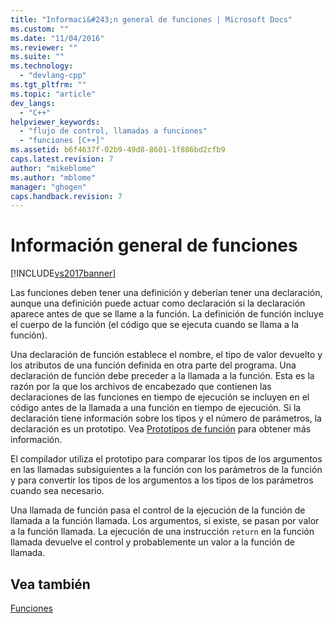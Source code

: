 ```yaml
---
title: "Informaci&#243;n general de funciones | Microsoft Docs"
ms.custom: ""
ms.date: "11/04/2016"
ms.reviewer: ""
ms.suite: ""
ms.technology: 
  - "devlang-cpp"
ms.tgt_pltfrm: ""
ms.topic: "article"
dev_langs: 
  - "C++"
helpviewer_keywords: 
  - "flujo de control, llamadas a funciones"
  - "funciones [C++]"
ms.assetid: b6f4637f-02b9-49d8-8601-1f886bd2cfb9
caps.latest.revision: 7
author: "mikeblome"
ms.author: "mblome"
manager: "ghogen"
caps.handback.revision: 7
---
```

# Informaci&#243;n general de funciones
[!INCLUDE[vs2017banner](../assembler/inline/includes/vs2017banner.md)]

Las funciones deben tener una definición y deberían tener una declaración, aunque una definición puede actuar como declaración si la declaración aparece antes de que se llame a la función.  La definición de función incluye el cuerpo de la función \(el código que se ejecuta cuando se llama a la función\).  
  
 Una declaración de función establece el nombre, el tipo de valor devuelto y los atributos de una función definida en otra parte del programa.  Una declaración de función debe preceder a la llamada a la función.  Esta es la razón por la que los archivos de encabezado que contienen las declaraciones de las funciones en tiempo de ejecución se incluyen en el código antes de la llamada a una función en tiempo de ejecución.  Si la declaración tiene información sobre los tipos y el número de parámetros, la declaración es un prototipo.  Vea [Prototipos de función](../c-language/function-prototypes.md) para obtener más información.  
  
 El compilador utiliza el prototipo para comparar los tipos de los argumentos en las llamadas subsiguientes a la función con los parámetros de la función y para convertir los tipos de los argumentos a los tipos de los parámetros cuando sea necesario.  
  
 Una llamada de función pasa el control de la ejecución de la función de llamada a la función llamada.  Los argumentos, si existe, se pasan por valor a la función llamada.  La ejecución de una instrucción `return` en la función llamada devuelve el control y probablemente un valor a la función de llamada.  
  
## Vea también  
 [Funciones](../c-language/functions-c.md)